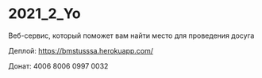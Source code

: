 # 2021_2_Yo
Веб-сервис, который поможет вам найти место для проведения досуга

Деплой: https://bmstusssa.herokuapp.com/

Донат: 4006 8006 0997 0032
